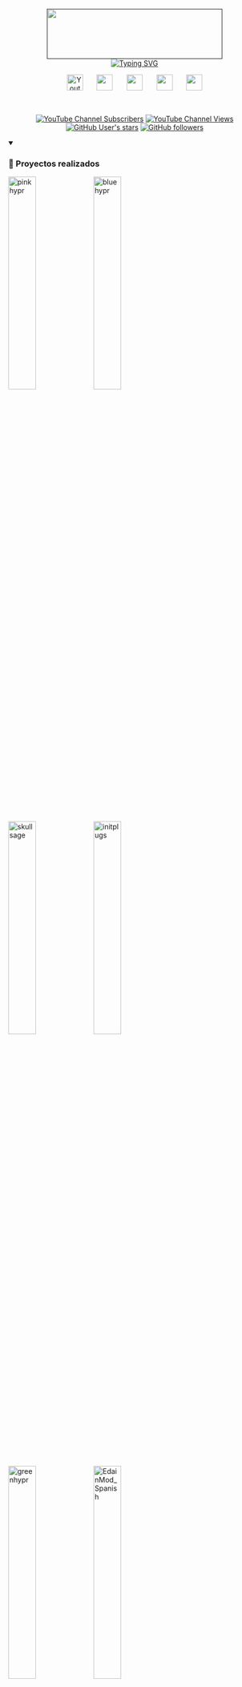 <p align="center">
  <a href=""><img src="https://i.postimg.cc/3wpjfQKb/coollogo-com-1761426.png" width="350px" height="100px" center=true></a><br>
  <a href="https://git.io/typing-svg"><img src="https://readme-typing-svg.demolab.com?font=Fira+Code&weight=700&pause=1000&center=true&vCenter=true&width=435&lines=Cybersecurity+Analyst%F0%9F%A5%B7;System+Administrator%F0%9F%91%A8%E2%80%8D%F0%9F%92%BB;Advanced+Linux+Experience%F0%9F%90%A7" alt="Typing SVG" /></a>
</p>

<p align="center">
  <a href="https://www.youtube.com/@f3l3p1n0"><img width="32px" alt="Youtube" title="Youtube" src="https://i.postimg.cc/YSY6KCrS/youtube.png"/></a>
  &#8287;&#8287;&#8287;&#8287;&#8287;
  <a href="https://www.linkedin.com/in/marc-mañé-lobato/"><img width="32px" src="https://i.postimg.cc/JhHLRSv0/linkedin-2.png"></a>
  &#8287;&#8287;&#8287;&#8287;&#8287;
  <a href="https://felepino.org"><img width="32px" src="https://i.postimg.cc/bwgX0kSx/internet.png"/></a>
  &#8287;&#8287;&#8287;&#8287;&#8287;
  <a href="https://felepino.org/%f0%9f%9b%a0%ef%b8%8f-herramientas-comandos-y-utilidades-ciberseguridad/"><img width="32px" src="https://i.postimg.cc/qgVLL297/libreta.png"/></a>
  &#8287;&#8287;&#8287;&#8287;&#8287;
  <a href="https://www.buymeacoffee.com/f3l3p1n07"><img width="32px" src="https://i.postimg.cc/wjQQCNY6/coffee.png"/></a>
</p>

<br/>

<p align="center">
  <a href="https://www.youtube.com/@f3l3p1n0?sub_confirmation=1">
    <img alt="YouTube Channel Subscribers" src="https://img.shields.io/youtube/channel/subscribers/UC3KiJ4mruD6Nt9_e0sdmCcw?color=cyan&logo=Youtube&logoColor=red&style=for-the-badge"></a>
  <a href="https://www.youtube.com/@f3l3p1n0">
    <img alt="YouTube Channel Views" src="https://img.shields.io/youtube/channel/views/UC3KiJ4mruD6Nt9_e0sdmCcw?color=cyan&logo=youtube&logoColor=red&style=for-the-badge"></a> 
  <a href="https://github.com/f3l3p1n0?tab=repositories&sort=stargazers">
    <img alt="GitHub User's stars" src="https://img.shields.io/github/stars/f3l3p1n0?logo=github&style=for-the-badge"></a>
  <a href="https://github.com/f3l3p1n0?tab=followers">
    <img alt="GitHub followers" src="https://img.shields.io/github/followers/f3l3p1n0?label=Follow%20Me&logo=github&style=for-the-badge"></a>
</p>

<details open>
  <summary><h3>📕 Proyectos realizados</h3></summary>
  <p align="left" dir="auto">
    <a href="https://github.com/f3l3p1n0/pinkhypr"><img src="https://github-readme-stats.vercel.app/api/pin/?username=f3l3p1n0&repo=pinkhypr&theme=react&bg_color=1a1b27&title_color=00FFFF&hide_border=true&icon_color=F8D866&show_icons=false&show_description=false&border_radius=8&description_lines_count=3" alt="pinkhypr" width="33%"></a>
    <a href="https://github.com/f3l3p1n0/bluehypr"><img src="https://github-readme-stats.vercel.app/api/pin/?username=f3l3p1n0&repo=bluehypr&theme=react&bg_color=1a1b27&title_color=00FFFF&hide_border=true&icon_color=F8D866&show_icons=false&show_description=false&border_radius=8&description_lines_count=3" alt="bluehypr" width="33%"></a>
    <a href="https://github.com/f3l3p1n0/skullsage"><img src="https://github-readme-stats.vercel.app/api/pin/?username=f3l3p1n0&repo=skullsage&theme=react&bg_color=1a1b27&title_color=00FFFF&hide_border=true&icon_color=F8D866&show_icons=false&show_description=false&border_radius=8&description_lines_count=3" alt="skullsage" width="33%"></a>
    <a href="https://github.com/f3l3p1n0/initplugs"><img src="https://github-readme-stats.vercel.app/api/pin/?username=f3l3p1n0&repo=initplugs&theme=react&bg_color=1a1b27&title_color=00FFFF&hide_border=true&icon_color=F8D866&show_icons=false&show_description=false&border_radius=8&description_lines_count=3" alt="initplugs" width="33%"></a>
    <a href="https://github.com/f3l3p1n0/greenhypr"><img src="https://github-readme-stats.vercel.app/api/pin/?username=f3l3p1n0&repo=greenhypr&theme=react&bg_color=1a1b27&title_color=00FFFF&hide_border=true&icon_color=F8D866&show_icons=false&show_description=false&border_radius=8&description_lines_count=3" alt="greenhypr" width="33%"></a>
    <a href="https://github.com/f3l3p1n0/EdainMod_Spanish"><img src="https://github-readme-stats.vercel.app/api/pin/?username=f3l3p1n0&repo=EdainMod_Spanish&theme=react&bg_color=1a1b27&title_color=00FFFF&hide_border=true&icon_color=F8D866&show_icons=false&show_description=false&border_radius=8&description_lines_count=3" alt="EdainMod_Spanish" width="33%"></a>
  </p>

  <p align="left">
    <a href="https://github.com/f3l3p1n0?tab=repositories"><img alt="All Repositories" title="All Repositories" src="https://custom-icon-badges.demolab.com/badge/-Click%20Aquí%20Para%20Ver%20Todos%20Mis%20Repos-00FFFF?style=for-the-badge&logoColor=white&logo=repo"/></a>
  </p>
</details>

<details open> 
  <summary><h3>📊 Estadísticas y actividad</h3></summary>
  <p align="left" dir="auto">
    <img height=200 align="center" src="https://github-readme-stats.vercel.app/api?username=f3l3p1n0&show_icons=true&theme=tokyonight&hide_border=true&rank_icon=github&border_radius=8" alt="Estadísticas de GitHub" width="45%">
    <img height=200 align="center" src="https://github-readme-stats.vercel.app/api/top-langs/?username=f3l3p1n0&show_icons=true&theme=tokyonight&hide_border=true&border_radius=8&layout=compact" alt="Estadísticas de GitHub" width="34.5%">
  </p>
</details>

<details open>
  <summary>&nbsp;<h3>🌐 Artículos de mi blog</h3></summary>
  
  <!-- BLOG-POST-LIST:START -->
- [💉 Inyección de comandos ImageMagick Imagetragick &lpar;CVE-2016–3714&rpar;](https://felepino.org/%f0%9f%92%89-inyeccion-de-comandos-imagemagick-imagetragick-cve-2016-3714/)
- [📺 Solucionar problema redimensión pantalla de la máquina virtual en Proxmox VE](https://felepino.org/%f0%9f%93%ba-solucionar-problema-redimension-pantalla-de-la-maquina-virtual-en-proxmox-ve/)
- [🛠️ Herramientas Ciberseguridad](https://felepino.org/%f0%9f%9b%a0%ef%b8%8f-herramientas-comandos-y-utilidades-ciberseguridad/)
- [📥 Script para hacer backups con BorgBackup](https://felepino.org/%f0%9f%93%a5-script-para-hacer-backups-con-borgbackup/)
- [💾 Crear backups con BorgBackup](https://felepino.org/%f0%9f%92%be-crear-backups-con-borgbackup/)
<!-- BLOG-POST-LIST:END -->
  
</details>

<details close> 
  <summary><h3>📺 Mis últimos vídeos de YouTube</h3></summary>
  <!-- BEGIN YOUTUBE-CARDS -->
<a href="https://www.youtube.com/watch?v=4q_DGGN_BWY"><img src="https://ytcards.demolab.com/?id=4q_DGGN_BWY&title=Install+Hyprland+on+Arch+Linux+-+greenhypr+%F0%9F%8D%80&lang=en&timestamp=1748023209&background_color=%231a1b27&title_color=%23ffffff&stats_color=%23dedede&max_title_lines=1&width=250&border_radius=8&duration=95" alt="Install Hyprland on Arch Linux - greenhypr 🍀" title="Install Hyprland on Arch Linux - greenhypr 🍀"></a>
<a href="https://www.youtube.com/watch?v=zlQ2XaZbkMI"><img src="https://ytcards.demolab.com/?id=zlQ2XaZbkMI&title=Screen+sharing+on+Hyprland+Arch+Linux&lang=en&timestamp=1747742520&background_color=%231a1b27&title_color=%23ffffff&stats_color=%23dedede&max_title_lines=1&width=250&border_radius=8&duration=193" alt="Screen sharing on Hyprland Arch Linux" title="Screen sharing on Hyprland Arch Linux"></a>
<a href="https://www.youtube.com/watch?v=hLouhvR8Y6g"><img src="https://ytcards.demolab.com/?id=hLouhvR8Y6g&title=C%C3%B3mo+traducir+Mod+Edain+4.8.1+al+Espa%C3%B1ol+%28El+Resurgir+del+Rey+Brujo%29&lang=en&timestamp=1747587656&background_color=%231a1b27&title_color=%23ffffff&stats_color=%23dedede&max_title_lines=1&width=250&border_radius=8&duration=168" alt="Cómo traducir Mod Edain 4.8.1 al Español (El Resurgir del Rey Brujo)" title="Cómo traducir Mod Edain 4.8.1 al Español (El Resurgir del Rey Brujo)"></a>
<a href="https://www.youtube.com/watch?v=IPLMANzWBcU"><img src="https://ytcards.demolab.com/?id=IPLMANzWBcU&title=Install+Hyprland+on+Arch+Linux+%28Bug+fixes+%26+Improvements%29+-+bluehypr+%F0%9F%8C%8A&lang=en&timestamp=1747328419&background_color=%231a1b27&title_color=%23ffffff&stats_color=%23dedede&max_title_lines=1&width=250&border_radius=8&duration=103" alt="Install Hyprland on Arch Linux (Bug fixes & Improvements) - bluehypr 🌊" title="Install Hyprland on Arch Linux (Bug fixes & Improvements) - bluehypr 🌊"></a>
<a href="https://www.youtube.com/watch?v=Kkg7nwux69E"><img src="https://ytcards.demolab.com/?id=Kkg7nwux69E&title=C%C3%B3mo+traducir+Mod+Edain+4.7+al+Espa%C3%B1ol&lang=en&timestamp=1715798910&background_color=%231a1b27&title_color=%23ffffff&stats_color=%23dedede&max_title_lines=1&width=250&border_radius=8&duration=156" alt="Cómo traducir Mod Edain 4.7 al Español" title="Cómo traducir Mod Edain 4.7 al Español"></a>
<a href="https://www.youtube.com/watch?v=f4rUgk1rmyc"><img src="https://ytcards.demolab.com/?id=f4rUgk1rmyc&title=Install+Hyprland+with+Waybar+%26+Eww+%28Arch+Linux%29&lang=en&timestamp=1692040059&background_color=%231a1b27&title_color=%23ffffff&stats_color=%23dedede&max_title_lines=1&width=250&border_radius=8&duration=123" alt="Install Hyprland with Waybar & Eww (Arch Linux)" title="Install Hyprland with Waybar & Eww (Arch Linux)"></a>
<!-- END YOUTUBE-CARDS -->
  <br/><br/>
<p align="left">
  <a href="https://www.youtube.com/@f3l3p1n0?sub_confirmation=1" rel="nofollow"><img src="https://camo.githubusercontent.com/03e72b505c6a4e3975ee1f7d3bd137e8b4efad98231fe8d85406c53d851cef7b/68747470733a2f2f637573746f6d2d69636f6e2d6261646765732e64656d6f6c61622e636f6d2f62616467652f2d5375627363726962652d7265643f7374796c653d666f722d7468652d6261646765266c6f676f3d766964656f266c6f676f436f6c6f723d7768697465" data-canonical-src="https://custom-icon-badges.demolab.com/badge/-Subscribe-red?style=for-the-badge&amp;logo=video&amp;logoColor=white"></a>
</p>
</details>
